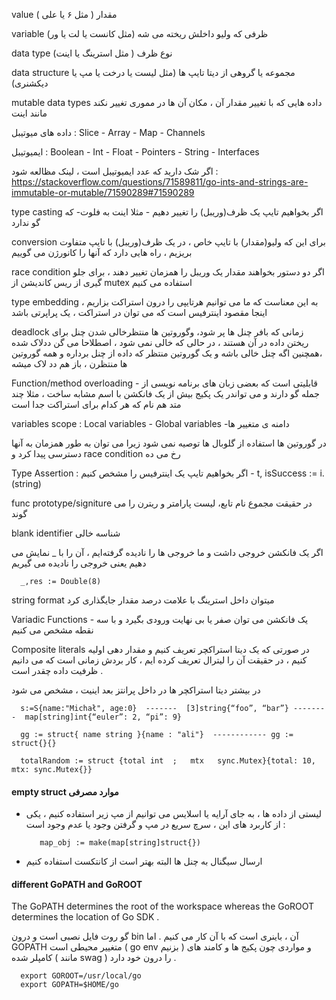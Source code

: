 value مقدار ( مثل ۶ یا علی )

variable ظرفی که ولیو داخلش ریخته می شه (مثل کانست یا لت یا ور)

data type نوع ظرف ( مثل استرینگ یا اینت)

data structure مجموعه یا گروهی از دیتا تایپ ها (مثل لیست یا درخت یا مپ یا دیکشنری)

mutable data types  داده هایی که با تغییر مقدار آن ، مکان آن ها در مموری  تغییر نکند مانند اینت 

داده های میوتیبل : 
Slice - Array - Map - Channels 

ایمیوتیبل : 
Boolean - Int - Float - Pointers - String - Interfaces

اگر شک دارید که عدد ایمیوتیبل است ، لینک مظالعه شود : 
https://stackoverflow.com/questions/71589811/go-ints-and-strings-are-immutable-or-mutable/71590289#71590289


type casting اگر بخواهیم تایپ یک ظرف(وریبل) را تغییر دهیم - مثلا اینت به فلوت- که گو ندارد

conversion برای این که ولیو(مقدار) با تایپ خاص ، در یک ظرف(وریبل) با تایپ متفاوت بریزیم ، راه هایی دارد که آنها را کانورژن می گوییم

race condition اگر دو دستور بخواهند مقدار یک وریبل را همزمان تغییر دهند ، برای جلو گیری از ریس کاندیشن از mutex استفاده می کنیم

type embedding به این معناست که ما می توانیم هرتایپی را درون استراکت بزاریم ، اینجا مقصود اینترفیس است که می توان در استراکت ، یک پراپرتی باشد

deadlock زمانی که بافر چنل ها پر شود، وگوروتین ها منتظرخالی شدن چنل برای ریختن داده در آن هستند ، در حالی که خالی نمی شود ، اصطلاحا می گن ددلاک شده ،همچنین اگه چنل خالی باشه و یک گوروتین منتظر که داده از چنل برداره و همه گوروتین ها منتظرن ، باز هم دد لاک میشه

Function/method overloading  -  قابلیتی است که بعضی زبان های برنامه نویسی از جمله گو دارند و می تواندر یک پکیج بیش از یک فانکشن با اسم مشابه ساخت ، مثلا چند متد هم نام که هر کدام برای استراکت جدا است

variables scope : Local variables - Global variables -دامنه ی متغییر ها

در گوروتین ها استفاده از گلوبال ها توصیه نمی شود زیرا می توان به طور همزمان به آنها دسترسی پیدا کرد و race condition رخ می ده

Type Assertion : اگر بخواهیم تایپ یک اینترفیس را مشخص کنیم -   t, isSuccess := i.(string)

func prototype/signiture در حقیقت مجموع نام تابع، لیست پارامتر و ریترن را می گوند



blank identifier    شناسه خالی

اگر یک فانکشن  خروجی داشت و ما خروجی ها را نادیده گرفته‌ایم ، آن را با  _  نمایش می دهیم یعنی خروجی را نادیده می گیریم

      _,res := Double(8)


string format  میتوان داخل استرینگ با علامت درصد مقدار جایگذاری کرد

Variadic Functions - یک فانکشن می توان صفر یا بی نهایت ورودی بگیرد و با سه نقطه مشخص می کنیم

Composite literals در صورتی که یک دیتا استراکچر تعریف کنیم و مقدار دهی اولیه کنیم ، در حقیقت آن را لیترال تعریف کرده ایم ، کار بردش زمانی است که می دانیم ظرفیت داده چقدر است .

در بیشتر دیتا استراکچر ها در داخل پرانتز بعد اینیت ، مشخص می شود
      
      s:=S{name:"Michał", age:0}  -------  [3]string{“foo”, “bar”} --------  map[string]int{“euler”: 2, “pi”: 9}
      
      gg := struct{ name string }{name : "ali"}  ------------ gg := struct{}{} 
      
      totalRandom := struct {total int	;	mtx   sync.Mutex}{total: 10, mtx: sync.Mutex{}}

#### empty struct موارد مصرفی
+ لیستی از داده ها ، به جای آرایه یا اسلایس می توانیم از مپ زیر استفاده کنیم ، یکی از کاربرد های این ، سرچ سریع در مپ و گرفتن وجود یا عدم وجود است :
  
         map_obj := make(map[string]struct{})

+ ارسال سیگنال به چنل ها البته بهتر است از کانتکست استفاده کنیم

#### different GoPATH and GoROOT  
The GoPATH determines the root of the workspace whereas the GoROOT determines the location of Go SDK .

گو روت فایل نصبی است و درون bin آن ، باینری است که با آن کار می کنیم . اما GOPATH متغییر محیطی است ( go env بزنیم ) و مواردی چون پکیج ها و کامند های کامپلر شده ( مانند swag )  را درون خود دارد . 

      export GOROOT=/usr/local/go
      export GOPATH=$HOME/go
